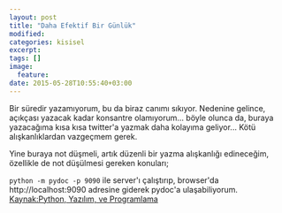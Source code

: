 ```yaml
---
layout: post
title: "Daha Efektif Bir Günlük"
modified:
categories: kisisel
excerpt:
tags: []
image:
  feature:
date: 2015-05-28T10:55:40+03:00
---
```


Bir süredir yazamıyorum, bu da biraz canımı sıkıyor. Nedenine gelince, açıkçası
yazacak kadar konsantre olamıyorum... böyle olunca da, buraya yazacağıma kısa 
kısa twitter'a yazmak daha kolayıma geliyor... Kötü alışkanlıklardan vazgeçmem
gerek.

Yine buraya not düşmeli, artık düzenli bir yazma alışkanlığı edineceğim,
özellikle de not düşülmesi gereken konuları;

`python -m pydoc -p 9090` ile server'ı çalıştırıp, browser'da
http://localhost:9090 adresine giderek pydoc'a ulaşabiliyorum. [Kaynak:Python,
Yazılım, ve Programlama](http://ysar.net/python/python-calisma-rehberi.html)

